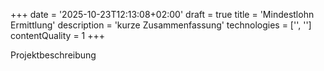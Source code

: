 +++
date = '2025-10-23T12:13:08+02:00'
draft = true
title = 'Mindestlohn Ermittlung'
description = 'kurze Zusammenfassung'
technologies = ['', '']
contentQuality = 1
+++

Projektbeschreibung
